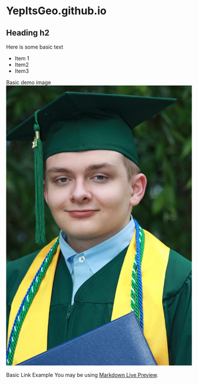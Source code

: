 # YepItsGeo.github.io

## Heading h2

Here is some basic text
* Item 1
* Item2
* Item3

Basic demo image
![This is an alt text.](/jonahGraduation.jpg "This is a sample image.")

Basic Link Example
You may be using [Markdown Live Preview](/Resume.pdf).
